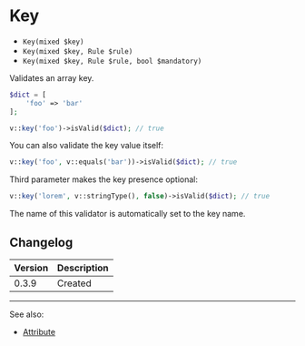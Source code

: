 # Key

- `Key(mixed $key)`
- `Key(mixed $key, Rule $rule)`
- `Key(mixed $key, Rule $rule, bool $mandatory)`

Validates an array key.

```php
$dict = [
    'foo' => 'bar'
];

v::key('foo')->isValid($dict); // true
```

You can also validate the key value itself:

```php
v::key('foo', v::equals('bar'))->isValid($dict); // true
```

Third parameter makes the key presence optional:

```php
v::key('lorem', v::stringType(), false)->isValid($dict); // true
```

The name of this validator is automatically set to the key name.

## Changelog

Version | Description
--------|-------------
  0.3.9 | Created

***
See also:

- [Attribute](Attribute.md)
